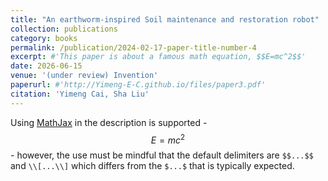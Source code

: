 ```yaml
---
title: "An earthworm-inspired Soil maintenance and restoration robot"
collection: publications
category: books
permalink: /publication/2024-02-17-paper-title-number-4
excerpt: #'This paper is about a famous math equation, $$E=mc^2$$'
date: 2026-06-15
venue: '(under review) Invention'
paperurl: #'http://Yimeng-E-C.github.io/files/paper3.pdf'
citation: 'Yimeng Cai, Sha Liu'
---
```


Using [MathJax](https://www.mathjax.org/) in the description is supported - $$E=mc^2$$ - however, the use must be mindful that the default delimiters are `$$...$$` and `\\[...\\]` which differs from the `$...$` that is typically expected.
